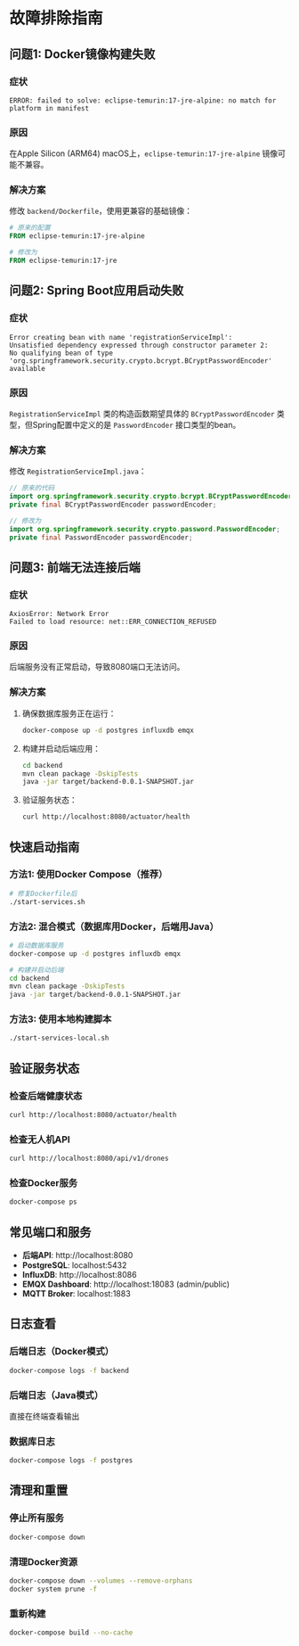 # 故障排除指南

## 问题1: Docker镜像构建失败

### 症状
```
ERROR: failed to solve: eclipse-temurin:17-jre-alpine: no match for platform in manifest
```

### 原因
在Apple Silicon (ARM64) macOS上，`eclipse-temurin:17-jre-alpine` 镜像可能不兼容。

### 解决方案
修改 `backend/Dockerfile`，使用更兼容的基础镜像：

```dockerfile
# 原来的配置
FROM eclipse-temurin:17-jre-alpine

# 修改为
FROM eclipse-temurin:17-jre
```

## 问题2: Spring Boot应用启动失败

### 症状
```
Error creating bean with name 'registrationServiceImpl': 
Unsatisfied dependency expressed through constructor parameter 2: 
No qualifying bean of type 'org.springframework.security.crypto.bcrypt.BCryptPasswordEncoder' available
```

### 原因
`RegistrationServiceImpl` 类的构造函数期望具体的 `BCryptPasswordEncoder` 类型，但Spring配置中定义的是 `PasswordEncoder` 接口类型的bean。

### 解决方案
修改 `RegistrationServiceImpl.java`：

```java
// 原来的代码
import org.springframework.security.crypto.bcrypt.BCryptPasswordEncoder;
private final BCryptPasswordEncoder passwordEncoder;

// 修改为
import org.springframework.security.crypto.password.PasswordEncoder;
private final PasswordEncoder passwordEncoder;
```

## 问题3: 前端无法连接后端

### 症状
```
AxiosError: Network Error
Failed to load resource: net::ERR_CONNECTION_REFUSED
```

### 原因
后端服务没有正常启动，导致8080端口无法访问。

### 解决方案
1. 确保数据库服务正在运行：
   ```bash
   docker-compose up -d postgres influxdb emqx
   ```

2. 构建并启动后端应用：
   ```bash
   cd backend
   mvn clean package -DskipTests
   java -jar target/backend-0.0.1-SNAPSHOT.jar
   ```

3. 验证服务状态：
   ```bash
   curl http://localhost:8080/actuator/health
   ```

## 快速启动指南

### 方法1: 使用Docker Compose（推荐）
```bash
# 修复Dockerfile后
./start-services.sh
```

### 方法2: 混合模式（数据库用Docker，后端用Java）
```bash
# 启动数据库服务
docker-compose up -d postgres influxdb emqx

# 构建并启动后端
cd backend
mvn clean package -DskipTests
java -jar target/backend-0.0.1-SNAPSHOT.jar
```

### 方法3: 使用本地构建脚本
```bash
./start-services-local.sh
```

## 验证服务状态

### 检查后端健康状态
```bash
curl http://localhost:8080/actuator/health
```

### 检查无人机API
```bash
curl http://localhost:8080/api/v1/drones
```

### 检查Docker服务
```bash
docker-compose ps
```

## 常见端口和服务

- **后端API**: http://localhost:8080
- **PostgreSQL**: localhost:5432
- **InfluxDB**: http://localhost:8086
- **EMQX Dashboard**: http://localhost:18083 (admin/public)
- **MQTT Broker**: localhost:1883

## 日志查看

### 后端日志（Docker模式）
```bash
docker-compose logs -f backend
```

### 后端日志（Java模式）
直接在终端查看输出

### 数据库日志
```bash
docker-compose logs -f postgres
```

## 清理和重置

### 停止所有服务
```bash
docker-compose down
```

### 清理Docker资源
```bash
docker-compose down --volumes --remove-orphans
docker system prune -f
```

### 重新构建
```bash
docker-compose build --no-cache
``` 